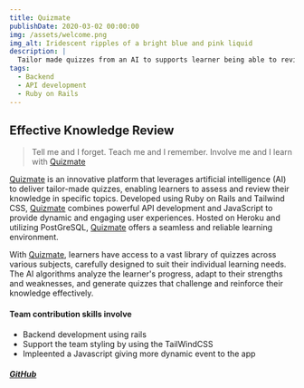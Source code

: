 ```yaml
---
title: Quizmate
publishDate: 2020-03-02 00:00:00
img: /assets/welcome.png
img_alt: Iridescent ripples of a bright blue and pink liquid
description: |
  Tailor made quizzes from an AI to supports learner being able to review their knowledge in a specific topic
tags:
  - Backend
  - API development
  - Ruby on Rails
---
```


## Effective Knowledge Review

> Tell me and I forget. Teach me and I remember. Involve me and I learn with <a href="https://www.quizmate.tech/">Quizmate</a>

<a href="https://www.quizmate.tech/">Quizmate</a> is an innovative platform that leverages artificial intelligence (AI) to deliver tailor-made quizzes, enabling learners to assess and review their knowledge in specific topics. Developed using Ruby on Rails and Tailwind CSS, <a href="https://www.quizmate.tech/">Quizmate</a> combines powerful API development and JavaScript to provide dynamic and engaging user experiences. Hosted on Heroku and utilizing PostGreSQL, <a href="https://www.quizmate.tech/">Quizmate</a> offers a seamless and reliable learning environment.

With <a href="https://www.quizmate.tech/">Quizmate</a>, learners have access to a vast library of quizzes across various subjects, carefully designed to suit their individual learning needs. The AI algorithms analyze the learner's progress, adapt to their strengths and weaknesses, and generate quizzes that challenge and reinforce their knowledge effectively.

#### Team contribution skills involve

- Backend development using rails
- Support the team styling by using the TailWindCSS
- Impleented a Javascript giving more dynamic event to the app

##### <a href="https://github.com/Subsystem24/QuizmatePhuvit">GitHub</a>
